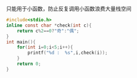 只能用于小函数，防止反复调用小函数浪费大量栈空间

```c
#include<stdio.h>
inline const char *check(int c){
    return c%2==0?"奇":"偶";
}
int main(){
    for(int i=0;i<5;i++){
        printf("%d :  %s",i,check(i));
    }
    return 0;
}
```

